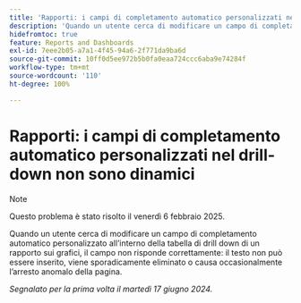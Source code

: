 ```yaml
---
title: 'Rapporti: i campi di completamento automatico personalizzati nel drill-down non sono dinamici'
description: 'Quando un utente cerca di modificare un campo di completamento automatico personalizzato all’interno della tabella di drill down di un rapporto sui grafici, il campo non risponde correttamente: il testo non può essere inserito, viene sporadicamente eliminato o causa occasionalmente l’arresto anomalo della pagina.'
hidefromtoc: true
feature: Reports and Dashboards
exl-id: 7eee2b05-a7a1-4f45-94a6-2f771da9ba6d
source-git-commit: 10ff0d5ee972b5b0fa0eaa724ccc6aba9e74284f
workflow-type: tm+mt
source-wordcount: '110'
ht-degree: 100%

---
```


# Rapporti: i campi di completamento automatico personalizzati nel drill-down non sono dinamici

>[!NOTE]
>
>Questo problema è stato risolto il venerdì 6 febbraio 2025.

Quando un utente cerca di modificare un campo di completamento automatico personalizzato all’interno della tabella di drill down di un rapporto sui grafici, il campo non risponde correttamente: il testo non può essere inserito, viene sporadicamente eliminato o causa occasionalmente l’arresto anomalo della pagina.

_Segnalato per la prima volta il martedì 17 giugno 2024._
